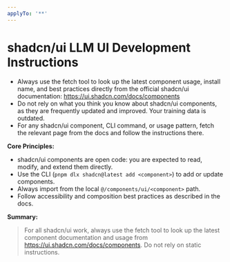 ```yaml
---
applyTo: '**'
---
```


# shadcn/ui LLM UI Development Instructions

- Always use the fetch tool to look up the latest component usage, install name, and best practices directly from the official shadcn/ui documentation: https://ui.shadcn.com/docs/components
- Do not rely on what you think you know about shadcn/ui components, as they are frequently updated and improved. Your training data is outdated.
- For any shadcn/ui component, CLI command, or usage pattern, fetch the relevant page from the docs and follow the instructions there.

**Core Principles:**
- shadcn/ui components are open code: you are expected to read, modify, and extend them directly.
- Use the CLI (`pnpm dlx shadcn@latest add <component>`) to add or update components.
- Always import from the local `@/components/ui/<component>` path.
- Follow accessibility and composition best practices as described in the docs.

**Summary:**
> For all shadcn/ui work, always use the fetch tool to look up the latest component documentation and usage from https://ui.shadcn.com/docs/components. Do not rely on static instructions.